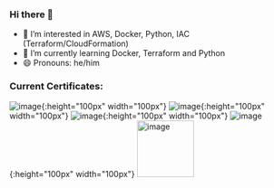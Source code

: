 ### Hi there 👋
- 👀 I’m interested in AWS, Docker, Python, IAC (Terraform/CloudFormation)
- 🌱 I’m currently learning Docker, Terraform and Python
- 😄 Pronouns: he/him
<!--
**CheeryCaterpillar/CheeryCaterpillar** is a ✨ _special_ ✨ repository because its `README.md` (this file) appears on your GitHub profile.
-->
### Current Certificates:

![image](https://github.com/CheeryCaterpillar/CheeryCaterpillar/assets/169728245/b05e151d-ba9b-452d-b0be-c350696dfcd1){:height="100px" width="100px"}
![image](https://github.com/CheeryCaterpillar/CheeryCaterpillar/assets/169728245/c9357b12-ffea-4566-92a5-c5c8a271dc18){:height="100px" width="100px"}
![image](https://github.com/CheeryCaterpillar/CheeryCaterpillar/assets/169728245/6447e4d1-758c-482e-9b6b-227c0e9083bd){:height="100px" width="100px"}
![image](https://github.com/CheeryCaterpillar/CheeryCaterpillar/blob/main/assets/169728245/5daba36b-f614-4c01-8e58-3efd2d7f4a7a){:height="100px" width="100px"}
<img src="https://github.com/CheeryCaterpillar/CheeryCaterpillar/blob/main/assets/169728245/5daba36b-f614-4c01-8e58-3efd2d7f4a7a" alt="image" width="100px" height="100px">




